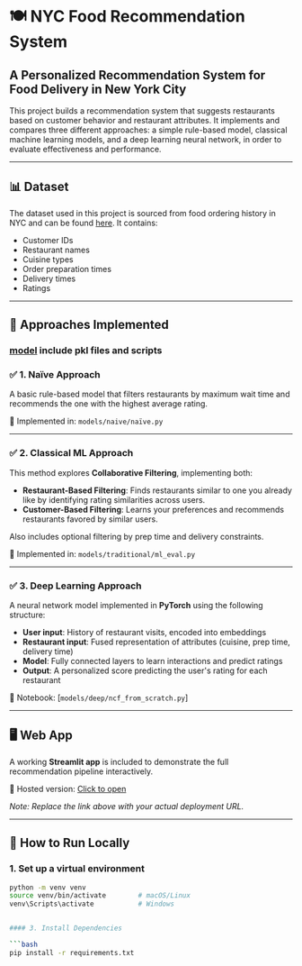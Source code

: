 # 🍽️ NYC Food Recommendation System

## A Personalized Recommendation System for Food Delivery in New York City

This project builds a recommendation system that suggests restaurants based on customer behavior and restaurant attributes. It implements and compares three different approaches: a simple rule-based model, classical machine learning models, and a deep learning neural network, in order to evaluate effectiveness and performance.

---

## 📊 Dataset

The dataset used in this project is sourced from food ordering history in NYC and can be found [here](https://www.kaggle.com/datasets/ahsan81/food-ordering-and-delivery-app-dataset). It contains:

- Customer IDs  
- Restaurant names  
- Cuisine types  
- Order preparation times  
- Delivery times  
- Ratings  

---

## 🧪 Approaches Implemented 
### [model](models) include pkl files and scripts

### ✅ 1. **Naïve Approach**

A basic rule-based model that filters restaurants by maximum wait time and recommends the one with the highest average rating.

📄 Implemented in: `models/naive/naïve.py`

---

### ✅ 2. **Classical ML Approach**

This method explores **Collaborative Filtering**, implementing both:

- **Restaurant-Based Filtering**: Finds restaurants similar to one you already like by identifying rating similarities across users.  
- **Customer-Based Filtering**: Learns your preferences and recommends restaurants favored by similar users.

Also includes optional filtering by prep time and delivery constraints.

📄 Implemented in: `models/traditional/ml_eval.py`

---

### ✅ 3. **Deep Learning Approach**

A neural network model implemented in **PyTorch** using the following structure:

- **User input**: History of restaurant visits, encoded into embeddings  
- **Restaurant input**: Fused representation of attributes (cuisine, prep time, delivery time)  
- **Model**: Fully connected layers to learn interactions and predict ratings  
- **Output**: A personalized score predicting the user's rating for each restaurant  

🧠 Notebook: [`models/deep/ncf_from_scratch.py`]

---


## 🖥️ Web App

A working **Streamlit app** is included to demonstrate the full recommendation pipeline interactively.

📍 Hosted version: [Click to open](https://impatient-taster.streamlit.app/)

*Note: Replace the link above with your actual deployment URL.*

---

## 🧪 How to Run Locally

### 1. Set up a virtual environment
```bash
python -m venv venv
source venv/bin/activate        # macOS/Linux
venv\Scripts\activate           # Windows


#### 3. Install Dependencies

```bash
pip install -r requirements.txt
```

